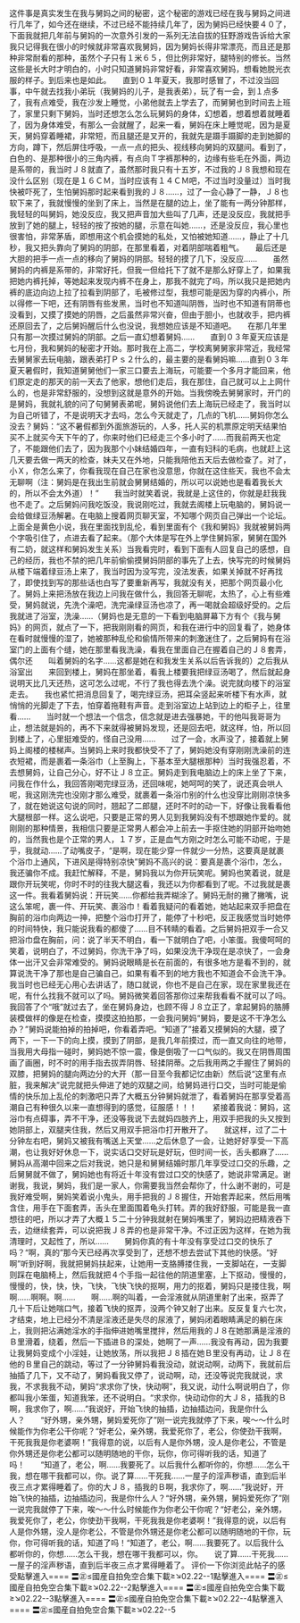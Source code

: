 这件事是真实发生在我与舅妈之间的秘密，这个秘密的游戏已经在我与舅妈之间进行几年了，如今还在继续，不过已经不能持续几年了，因为舅妈已经快要４０了，下面我就把几年前与舅妈的一次意外引发的一系列无法自拔的狂野游戏告诉给大家我只记得我在很小的时候就非常喜欢我舅妈，因为舅妈长得非常漂亮，而且还是那种非常耐看的那种，虽然个子只有１米６５，但比例非常好，腿特别的修长。当然这些是长大时才明白的，小时只知道舅妈非常好看，非常喜欢舅妈，想看她脱光衣服的样子。到后来也是如此。　　直到０１年夏天，我那时感冒了，不过没当回事，中午就去找我小弟玩（我舅妈的儿子，是我表弟），玩了有一会，到１点多了，我有点难受，我在沙发上睡觉，小弟他就去上学去了，而舅舅也到时间去上班了，家里只剩下舅妈，当时还想怎么怎么玩舅妈的身体，幻想着，想着想着就睡着了，因为身体难受，有那么一会就醒了，起来一看，舅妈在床上睡觉呢，因为是夏天，舅妈穿着睡裙，非常短，而且腿还是叉开的，我就先是蹑手蹑脚的走到她脚的方向，蹲下，然后屏住呼吸，一点一点的把头、视线移向舅妈的双腿间。看到了，白色的、是那种很小的三角内裤，有点向Ｔ字裤那种的，边缘有些毛在外面，两边是系带的，我当时Ｊ８就直了，虽然那时我只有十五岁，不过我的Ｊ８我想和现在没什么区别（现在是１６ＣＭ，当时应该有１４ＣＭ吧，不过当时没量过）当时我快被吓死了，生怕舅妈那时起来看到我的Ｊ８……，过了一会心静了一静，Ｊ８也软下来了，我就慢慢的坐到了床上，当然是在腿的边上，坐了能有一两分钟那样，我轻轻的叫舅妈，她没反应，我又把声音加大些叫了几声，还是没反应，我就把手放到了她的腿上，轻轻的按了按她的腿，示意在叫她……，还是没反应，我心里也很害怕，非常茅盾，即想用这个机会摸她的私处，又怕被她知道……，静止了十几秒，我又把头靠向了舅妈的阴部，在那里看着，对着阴部喘着粗气。　　最后还是大胆的把手一点一点的移向了舅妈的阴部。轻轻的摸了几下，没反应……　　虽然舅妈的内裤是系带的，非常好托，但我一但给托下了就不是那么好穿上了，如果我把她内裤托掉，等她起来发现内裤不在身上，那我不就完了吗，所以我只是把她内裤的底边向边上拉了拉看到阴部了，毛被修过型，我想可能是因为穿的内裤小，所以得修一下吧，还有阴唇有些发黑，当时也不知道叫阴唇，当时也不知道有阴蒂也没看到，又摸了摸她的阴唇，之后虽然非常兴奋，但由于胆小，也就收手，把内裤还原回去了，之后舅妈醒后什么也没说，我想她应该是不知道吧。　　在那几年里只有那一次摸过舅妈的阴部。之后一直幻想着舅妈……　　直到０３年夏天应该是七月份，我和舅妈的秘密才开始。那时我在上高二，学校离舅舅家非常近，我经常去舅舅家去玩电脑，跟表弟打Ｐｓ２什么的，最主要的是看舅妈嘛……直到０３年夏天暑假时，我知道舅舅他们一家三口要去上海玩，可能要一个多月才能回来，他们原定走的那天的前一天去了他家，想他们走后，我在那住，自己就可以上上网什么的，也是非常舒服的，没想到这就是意外的开始。当我傍晚去舅舅家时，开门的是舅妈，我就礼貌的问了句舅舅表弟呢，舅妈说他们去上海玩已经走了，我当时以为自己听错了，不是说明天才去吗，怎么今天就走了，几点的飞机……舅妈你怎么没去？舅妈：“这不暑假都到外面旅游玩的，人多，托人买的机票原定明天结果怕买不上就买今天下午的了，你来时他们已经走三个多小时了……而我前两天也定了，不能跟他们去了，因为我那个小妹结婚四年，一直有妇科的毛病，也就赶上这几天要去做一两天的检查，妹夫又在外地，只能我陪他五天后去做检查了。对了，小Ｘ，你怎么来了，你看我现在自己在家也没意思，你就在这住些天，我也不会太无聊啊（注：舅妈是在我出生前就会舅舅结婚的，所以可以说她也是看着我长大的，所以不会太外道）！”　　我当时就笑着说，我就是上这住的，你就是赶我我也不走了。之后舅妈问我吃饭没，我说刚吃过，我就去阁楼上玩电脑的，舅妈说一会给做绿豆汤解暑。在电脑上搜着网页聊天室，不知哪个网页自己弹出一个论坛。上面全是黄色小说，我在里面找到乱伦，看到里面有个《我和舅妈》我就被舅妈两个字吸引住了，点进去看了起来。（那个大体是写在外上学住舅妈家，舅舅在国外有二奶，就这样和舅妈发生关系）当我看完时，看到下面有人回复自己的感想，自己的经历，我也不禁的把几年前偷偷摸舅妈阴部的事先了上去，快写完的时候舅妈从楼下端着绿豆汤上来了，我当时因为没写完，没法发表，如果关掉就不好再找了，即使找到写的那些话也白写了要重新再写，我就没有关，把那个网页最小化了。舅妈上来把汤放在我边上问我在做什么，我回答无聊呢，太热了，心上有些难受，舅妈就说，先洗个澡吧，洗完澡绿豆汤也凉了，再一喝就会超级好受的。之后我就进了浴室，洗澡……（舅妈也是无意的一下看到电脑屏幕下方有个《我与舅妈》的网页，就点了一下，把我刚刚看的网页，和我在进行中的回复看了，她身体在看时就慢慢的湿了，她被那种乱伦和偷情所带来的刺激迷住了，之后舅妈有在浴室门的上面有个缝，她在那里看我洗澡，看我在里面自己在握着自己的Ｊ８套弄，偶尔还　　叫着舅妈的名字……这都是她在和我发生关系以后告诉我的）之后我从浴室出　　来回到楼上，舅妈在那坐着，看我上楼要我把绿豆汤喝了，然后就起身说明天比几天还热，这可怎么过呢，不行了我也得去洗个澡。说完就向楼下的浴室走去。　　我也紧忙把消息回复了，喝完绿豆汤，把耳朵竖起来听楼下有水声，就悄悄的光脚走了下去，怕穿着拖鞋有声音。走到浴室边上站到边上的柜子上，往里看……　　当时就一个想法一个信念，信念就是进去强暴她，干的他叫我哥哥为止，想法就是妈的，再不下来就得被舅妈发现，还是回去吧，就这样，怕，所以回到楼上了，心里挺难受的，怪自己没用……　　过了一会，水声没了，接着就上舅妈上阁楼的楼梯声。当舅妈上来时我都快受不了了，舅妈她没有穿刚刚洗澡前的连衣短裙，而是裹着一条浴巾（上至胸上，下基本至大腿根那种）当时我强忍着，不去想舅妈，让自己分心，好不让Ｊ８立正。舅妈走到我电脑边上的床上坐了下来，问我在作什么，我回答刚喝完绿豆汤，还回味呢，她呵呵的笑了，说还真会哄人呢，我这刚洗完也没刚才那么难受，就裹着一条浴巾别的什么也没穿比刚刚凉快多了，就在她说这句说的同时，翘起了二郎腿，还时不时的动一下，好像让我看看他大腿根部一样。这么说吧，只要是正常的男人见到我舅妈没有不想跟她作爱的。就刚刚的那种情景，我相信只要是正常男人都会冲上前去一手抠住她的阴部开始吻她的，当然我也是个正常的男人，１７岁，正是血气方刚之时怎么可能不动呢，于是乎，我就动……了动嘴皮子，“是啊，现在能少穿一件就少一分热，这要真是就裹个浴巾上通风，下进风是得特别凉快”舅妈不高兴的说：要真是裹个浴巾，怎么，我还骗你不成。我赶忙解释，不是，舅妈我以为你开玩笑呢。舅妈也笑着说，就是跟你开玩笑呢，你时不时的往我大腿这看，我还以为你都看到了呢。不过我就是裹这一件。我看着舅妈说：开玩笑……你都给我弄糊涂了。舅妈无耐的撇了撇嘴，说这么笨呢，裹一件、开玩笑、裹浴巾！看着我疑问的看着她，她站起来双手把盘在胸前的浴巾向两边一抻，把整个浴巾打开了，能停了十秒吧，反正我感觉当时她停的时间特快，我只能说我看的都傻了……目不转睛的看着。之后舅妈把双手一合又把浴巾盘在胸前，问：说了半天不明白，看一下就明白了吧，小笨蛋。我傻呵呵的笑着，说明白了，不过舅妈，你洗干净了吗，如果没洗干净现在是凉快了，一会身体一出汗又会非常难受的。舅妈说眼睛是长在前面的，有很多地方是看不到的，就算说洗干净了那也是自己骗自己，如果有看不到的地方我也不知道会不会洗干净。　　我当时也已经无心用心去讲话了，随口就说，你也不是自己在家，现在家里我还在呢，有什么找我不就可以了吗。舅妈微笑着回答那你过来帮我看看不就可以了吗。我回答了个“哦”就过去了，坐在舅妈身边，也顾不得Ｊ８立正了，拿起舅妈的胳膊装模做样的像是在检查，摸摸这拍拍那，一会我问舅妈“舅妈，要是这不干净怎么办？”舅妈说能拍掉的拍掉吧，你看着弄吧。“知道了”接着又摸舅妈的大腿，摸了两下，一下一下的向上摸，摸到了阴部，是我几年前摸过，而一直又向往的地带，当我用大母指一碰时，舅妈她不惊一震，像是倒吸了一口气似的。我又在阴唇周围画了画圈，时不时的用手指去拔弄阴唇、轻揉阴蒂。之后我用两之手握住了舅妈的双膝，把舅妈的腿向两边分的大开（那一目至今我都记忆由新）然后说“这里有点脏，我来解决”说完就把头伸进了她的双腿之间，给舅妈进行口交，当时可能是偷情的快乐加上乱伦的刺激吧只弄了大概五分钟舅妈就泄了，看着舅妈在那享受着高潮自己有种很久以来一直想得到的感觉，征服感！！！　　紧接着我说：舅妈，这浴巾有点碍事，弄不干净，还没等我说下去就妈四肢齐上，用双手把我的头又按到她阴部上，双腿夹住我，然后又用双手把浴巾打开散开了。　　就这样，过了二十分钟左右吧，舅妈又被我有嘴送上天堂……之后休息了一会，让她好好享受一下高潮，也让我好好休息一下，说实话口交好玩是好玩，但时间一长，舌头都麻了……　　舅妈从高潮中回来之后对我说，她只是和舅舅结婚时那几年享受过口交的乐趣，之后舅舅就不做了，舅妈她也有将近十年没有尝过口交的快感了，她说非常满足。谢谢我，我说，舅妈，我们是一家人，你需要我当然会帮你了，什么谢不谢的，可是我好难受啊，舅妈笑着说小鬼头，用手把我的Ｊ８握住，开始套弄起来，然后用嘴含住，用手在下面套弄，舌头在里面围着龟头打转。弄的我好舒服，可能是我一直想往的吧，所以才弄了大概１５二十分钟我就射在舅妈嘴里了，舅妈边把精液吞下去，边继续套弄，可以说把我Ｊ８弄的也是非常干净。不过正因为这样，在她为我清理时，又起性了，所以……　　舅妈你真的有十年没有享受过口交的快乐了吗？“啊，真的”那今天已经再次享受到了，还想不想去尝试下其他的快感。“好啊”听到好啊，我就把舅妈扶起来，让她用一支胳膊搂住我，一支脚站在，一支脚则踩在电脑椅上，然后我就把４个手指一起往他的阴道里塞，上下抠动，慢慢的，慢慢的，快，快，快，飞快，飞快飞快的抠啊，用力的抠着，舅妈只是搂住我，啊啊……啊啊。啊……　　啊……啊的叫着，一会淫液就从阴道里射了出来，抠弄了几十下后让她喘口气，接着飞快的抠弄，没两个钟又射了出来。反反复复六七次，才结束，地上已经分不清是淫液还是失尽的尿液了，舅妈闭着眼睛满足的躺在床上，我则把沾满她淫水的手指伸进她嘴里搅拌，然后用我的Ｊ８在她那满是淫液的Ｂ里滑着，绕着，然后一下插进Ｂ的深处，她啊了一声……我没有再动，因为我要让我舅妈变成个小淫娃，让她放荡，所以我把Ｊ８插在她Ｂ里没有再动，让Ｊ８在他的Ｂ里自己的跳动，等过了一分钟舅妈看我没动，就说动啊，动两下，我就前后抽插了几下，又不动了，舅妈看我又停了，说动啊，动，还没等说完我就说，求我，不求我我不动，舅妈“求求你了快，快动啊”，我又说，动什么啊说明白了，你都叫我小笨蛋，知道我笨，还不说明白。“求求你，快动动你的大Ｊ８，插我的Ｂ啊，我求你了，啊……”我说好，开始飞快的抽插，边抽插边问，我是你什么人？　　“好外甥，亲外甥，舅妈爱死你了”刚一说完我就停了下来，唉～～什么时候能作为你老公干你呢？“好老公，亲外甥，我爱死你了，老公，你使劲干我啊，干死我我是你老婆啊！”我得意的说，以后有人是你外甥，没人是你老公，不管是你外甥还是你老公都可以随明随地的干你，玩你，你可得听我的话，知道了吗！　　“知道了，老公，啊……我要死了。以后我什么都听你的，你想……怎么干我，想在哪干我都可以，你。说了算……干死我……一屋子的淫声秽语，直到后半夜三点才累得睡着了。你的大Ｊ８，插我的Ｂ啊，我求你了，啊……”我说好，开始飞快的抽插，边抽插边问，我是你什么人？“好外甥，亲外甥，舅妈爱死你了”刚一说完我就停了下来，唉～～什么时候能作为你老公干你呢？“好老公，亲外甥，我爱死你了，老公，你使劲干我啊，干死我我是你老婆啊！”我得意的说，以后有人是你外甥，没人是你老公，不管是你外甥还是你老公都可以随明随地的干你，玩你，你可得听我的话，知道了吗！“知道了，老公，啊……我要死了。以后我什么都听你的，你想……怎么干我，想在哪干我都可以，你。　　说了算……干死我……一屋子的淫声秽语，直到后半夜三点才累得睡着了。 评价一下你浏览此帖子的感受點擊進入==== 〓㊣≤國産自拍免空合集下載≥↘02.22--1點擊進入==== 〓㊣≤國産自拍免空合集下載≥↘02.22--2點擊進入==== 〓㊣≤國産自拍免空合集下載≥↘02.22--3點擊進入==== 〓㊣≤國産自拍免空合集下載≥↘02.22--4點擊進入==== 〓㊣≤國産自拍免空合集下載≥↘02.22--5